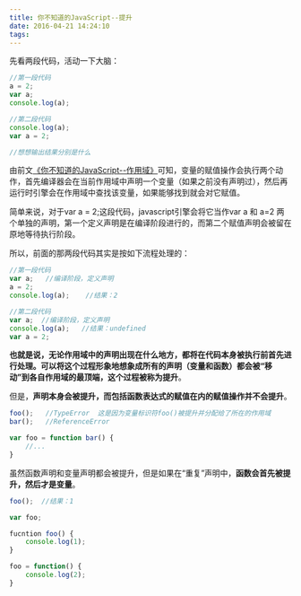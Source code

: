 ```yaml
---
title: 你不知道的JavaScript--提升
date: 2016-04-21 14:24:10
tags:
---
```


先看两段代码，活动一下大脑：
``` JavaScript
//第一段代码
a = 2;
var a;
console.log(a);   

//第二段代码
console.log(a);  
var a = 2;  

//想想输出结果分别是什么
```
<!--more-->
由前文[《你不知道的JavaScript--作用域》](http://gaochen.github.io/2016/04/19/20160419/)可知，变量的赋值操作会执行两个动作，首先编译器会在当前作用域中声明一个变量（如果之前没有声明过），然后再运行时引擎会在作用域中查找该变量，如果能够找到就会对它赋值。

简单来说，对于var a = 2;这段代码，javascript引擎会将它当作var a 和 a=2 两个单独的声明，第一个定义声明是在编译阶段进行的，而第二个赋值声明会被留在原地等待执行阶段。

所以，前面的那两段代码其实是按如下流程处理的：
``` JavaScript
//第一段代码
var a;   //编译阶段，定义声明
a = 2;
console.log(a);    //结果：2

//第二段代码
var a;  //编译阶段，定义声明
console.log(a);   //结果：undefined
var a = 2;
```

**也就是说，无论作用域中的声明出现在什么地方，都将在代码本身被执行前首先进行处理。可以将这个过程形象地想象成所有的声明（变量和函数）都会被“移动”到各自作用域的最顶端，这个过程被称为提升**。

但是，**声明本身会被提升，而包括函数表达式的赋值在内的赋值操作并不会提升**。
``` JavaScript
foo();   //TypeError  这是因为变量标识符foo()被提升并分配给了所在的作用域
bar();   //ReferenceError

var foo = function bar() {
    //...
}
```

虽然函数声明和变量声明都会被提升，但是如果在“重复”声明中，**函数会首先被提升，然后才是变量**。
``` JavaScript
foo();  //结果：1

var foo;

fucntion foo() {
    console.log(1);
}

foo = function() {
    console.log(2);
}
```


